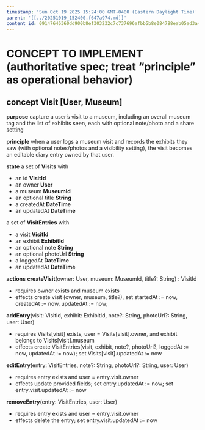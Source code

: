 ```yaml
---
timestamp: 'Sun Oct 19 2025 15:24:00 GMT-0400 (Eastern Daylight Time)'
parent: '[[../20251019_152400.f647a974.md]]'
content_id: 09147646360dd900b8ef303232c7c737696afbb5b8e084788eab05ad3a44504c
---
```


# CONCEPT TO IMPLEMENT (authoritative spec; treat “principle” as operational behavior)

## concept **Visit** \[User, Museum]

**purpose**
capture a user’s visit to a museum, including an overall museum tag and the list of exhibits seen, each with optional note/photo and a share setting

**principle**
when a user logs a museum visit and records the exhibits they saw (with optional notes/photos and a visibility setting), the visit becomes an editable diary entry owned by that user.

**state**
a set of **Visits** with

* an id **VisitId**
* an owner **User**
* a museum **MuseumId**
* an optional title **String**
* a createdAt **DateTime**
* an updatedAt **DateTime**

a set of **VisitEntries** with

* a visit **VisitId**
* an exhibit **ExhibitId**
* an optional note **String**
* an optional photoUrl **String**
* a loggedAt **DateTime**
* an updatedAt **DateTime**

**actions**
**createVisit**(owner: User, museum: MuseumId, title?: String) : VisitId

* requires owner exists and museum exists
* effects create visit (owner, museum, title?), set startedAt := now, createdAt := now, updatedAt := now;

**addEntry**(visit: VisitId, exhibit: ExhibitId, note?: String, photoUrl?: String, user: User)

* requires Visits\[visit] exists, user = Visits\[visit].owner, and exhibit belongs to Visits\[visit].museum
* effects create VisitEntries(visit, exhibit, note?, photoUrl?, loggedAt := now, updatedAt := now); set Visits\[visit].updatedAt := now

**editEntry**(entry: VisitEntries, note?: String, photoUrl?: String, user: User)

* requires entry exists and user = entry.visit.owner
* effects update provided fields; set entry.updatedAt := now; set entry.visit.updatedAt := now

**removeEntry**(entry: VisitEntries, user: User)

* requires entry exists and user = entry.visit.owner
* effects delete the entry; set entry.visit.updatedAt := now
